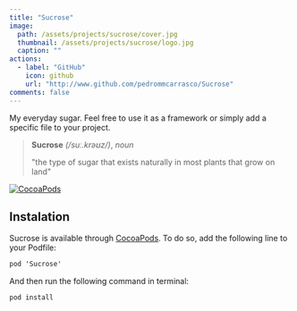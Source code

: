 ```yaml
---
title: "Sucrose"
image: 
  path: /assets/projects/sucrose/cover.jpg
  thumbnail: /assets/projects/sucrose/logo.jpg
  caption: ""
actions:
  - label: "GitHub"
    icon: github
    url: "http://www.github.com/pedrommcarrasco/Sucrose"
comments: false
---
```


My everyday sugar. Feel free to use it as a framework or simply add a specific file to your project.

> **Sucrose** *(/suː.krəʊz/)*, *noun*
>
> "the type of sugar that exists naturally in most plants that grow on land"

[![CocoaPods](https://img.shields.io/cocoapods/v/Sucrose.svg)](https://cocoapods.org/pods/Sucrose)

## Instalation

Sucrose is available through [CocoaPods](https://cocoapods.org/pods/Sucrose). To do so, add the following line to your Podfile:

```swift
pod 'Sucrose'
```
And then run the following command in terminal:

```swift
pod install
```
